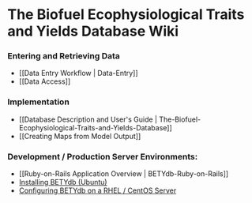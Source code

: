 # The Biofuel Ecophysiological Traits and Yields Database Wiki

### Entering and Retrieving Data
 * [[Data Entry Workflow | Data-Entry]]
 * [[Data Access]]

### Implementation
* [[Database Description and User's Guide | The-Biofuel-Ecophysiological-Traits-and-Yields-Database]]
* [[Creating Maps from Model Output]]

### Development / Production Server Environments:
* [[Ruby-on-Rails Application Overview | BETYdb-Ruby-on-Rails]]
* [Installing BETYdb (Ubuntu)](https://github.com/PecanProject/pecan/wiki/Installing-PEcAn#installing-bety)
* [Configuring BETYdb on a RHEL / CentOS Server](https://github.com/PecanProject/bety/wiki/Configuring-a-CentOS-Server)